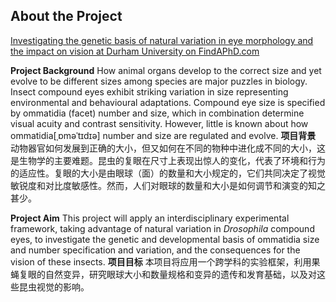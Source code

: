 ## About the Project

[Investigating the genetic basis of natural variation in eye morphology and the impact on vision at Durham University on FindAPhD.com](https://www.findaphd.com/phds/project/investigating-the-genetic-basis-of-natural-variation-in-eye-morphology-and-the-impact-on-vision/?p150351)

**Project Background**
How animal organs develop to the correct size and yet evolve to be different sizes among species are major puzzles in biology. Insect compound eyes exhibit striking variation in size representing environmental and behavioural adaptations. Compound eye size is specified by ommatidia (facet) number and size, which in combination determine visual acuity and contrast sensitivity. However, little is known about how ommatidia[ˌɒməˈtɪdɪə] number and size are regulated and evolve.
**项目背景**
动物器官如何发展到正确的大小，但又如何在不同的物种中进化成不同的大小，这是生物学的主要难题。昆虫的复眼在尺寸上表现出惊人的变化，代表了环境和行为的适应性。复眼的大小是由眼球（面）的数量和大小规定的，它们共同决定了视觉敏锐度和对比度敏感性。然而，人们对眼球的数量和大小是如何调节和演变的知之甚少。


**Project Aim**
This project will apply an interdisciplinary experimental framework, taking advantage of natural variation in _Drosophila_ compound eyes, to investigate the genetic and developmental basis of ommatidia size and number specification and variation, and the consequences for the vision of these insects.
**项目目标**
本项目将应用一个跨学科的实验框架，利用果蝇复眼的自然变异，研究眼球大小和数量规格和变异的遗传和发育基础，以及对这些昆虫视觉的影响。
